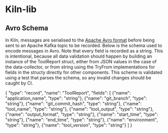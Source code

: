 # Kiln-lib

## Avro Schema
In Kiln, messages are serialised to the [Apache Avro format](https://avro.apache.org/docs/current/) before being sent to an Apache Kafka topic to be recorded. Below is the schema used to encode messages in Avro. Note that every field is recorded as a string. This is intentional, because all data validation should happen by building an instance of the ToolReport struct, either from JSON values in the case of the data-collector, or from string using the TryFrom<String> implementations for fields in the structy directly for other components. This scheme is validated using a test that parses the schema, so any invalid changes should be caught by CI.

{
    "type": "record",
    "name": "ToolReport",
    "fields": [
        {"name": "application_name", "type": "string"},
        {"name": "git_branch", "type": "string"},
        {"name": "git_commit_hash", "type": "string"},
        {"name": "tool_name", "type": "string"},
        {"name": "tool_output", "type": "string"},
        {"name": "output_format", "type": "string"},
        {"name": "start_time", "type": "string"},
        {"name": "end_time", "type": "string"},
        {"name": "environment", "type": "string"},
        {"name": "tool_version", "type": "string"}
    ]
}
